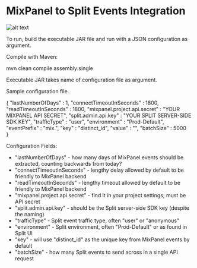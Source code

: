 # MixPanel to Split Events Integration

![alt text](http://www.cortazar-split.com/MixPanel2Split.png)

To run, build the executable JAR file and run with a JSON configuration as argument.

Compile with Maven:

mvn clean compile assembly:single

Executable JAR takes name of configuration file as argument.

Sample configuration file.

{
  "lastNumberOfDays" : 1,
  "connectTimeoutInSeconds" : 1800,
  "readTimeoutInSeconds" : 1800,
  "mixpanel.project.api.secret" : "YOUR MIXPANEL API SECRET",
  "split.admin.api.key" : "YOUR SPLIT SERVER-SIDE SDK KEY",
  "trafficType" : "user",
  "environment" : "Prod-Default",
  "eventPrefix" : "mix.",
  "key" : "distinct_id",
  "value" : "",
  "batchSize" : 5000  
}

Configuration Fields:

* "lastNumberOfDays" - how many days of MixPanel events should be extracted, counting backwards from today?
* "connectTimeoutInSeconds" - lengthy delay allowed by default to be friendly to MixPanel backend
* "readTimeoutInSeconds" - lengthy timeout allowed by default to be friendly to MixPanel backend
* "mixpanel.project.api.secret" - find it in your project settings; must be API secret
* "split.admin.api.key" - should be the Split server-side SDK key (despite the naming)
* "trafficType" - Split event traffic type, often "user" or "anonymous"
* "environment" - Split environment, often "Prod-Default" or as found in Split UI
* "key" - will use "distinct_id" as the unique key from MixPanel events by default
* "batchSize" - how many Split events to send across in a single API request


